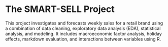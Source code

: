 # The SMART-SELL Project
This project investigates and forecasts weekly sales for a retail brand using a combination of data cleaning, exploratory data analysis (EDA), statistical analysis, and modeling. It includes macroeconomic factor analysis, holiday effects, markdown evaluation, and interactions between variables using R.
